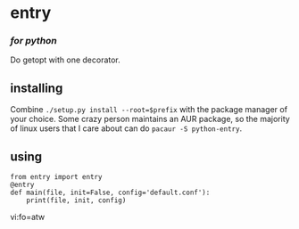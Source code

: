 # entry
### _for python_

Do getopt with one decorator.

## installing
Combine `./setup.py install --root=$prefix` with the package manager of your 
choice. Some crazy person maintains an AUR package, so the majority of linux 
users that I care about can do `pacaur -S python-entry`.

## using
```
from entry import entry
@entry
def main(file, init=False, config='default.conf'):
    print(file, init, config)
```

 vi:fo=atw
